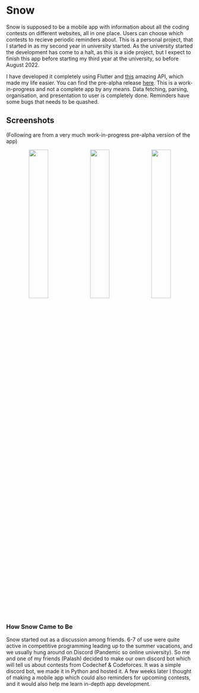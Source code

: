 # Snow

Snow is supposed to be a mobile app with information about all the coding contests on different websites, all in one place. Users can choose which contests to recieve periodic reminders about. This is a personal project, that I started in as my second year in university started. As the university started the development has come to a halt, as this is a side project, but I expect to finish this app before starting my third year at the university, so before August 2022.

I have developed it completely using Flutter and <a href="https://kontests.net/">this</a> amazing API, which made my life easier. You can find the pre-alpha release <a href="https://github.com/sahej-dev/Snow/releases/tag/v0.0.1-pre-alpha">here</a>. This is a work-in-progress and not a complete app by any means. Data fetching, parsing, organisation, and presentation to user is completely done. Reminders have some bugs that needs to be quashed.

## Screenshots
(Following are from a very much work-in-progress pre-alpha version of the app)

<p float="left" align="middle">
  <img src="https://github.com/sahej-dev/Snow/blob/main/Screenshots/home.jpeg" width="32%" />
  <img src="https://github.com/sahej-dev/Snow/blob/main/Screenshots/filters.jpeg" width="32%" />
  <img src="https://github.com/sahej-dev/Snow/blob/main/Screenshots/favorites.jpeg" width="32%" />
</p>

### How Snow Came to Be
Snow started out as a discussion among friends. 6-7 of use were quite active in competitive programming leading up to the summer vacations, and we usually hung around on Discord (Pandemic so online university). So me and one of my friends (Palash) decided to make our own discord bot which will tell us about contests from Codechef & Codeforces. It was a simple discord bot, we made it in Python and hosted it. A few weeks later I thought of making a mobile app which could also reminders for upcoming contests, and it would also help me learn in-depth app development.
